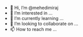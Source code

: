 - 👋 Hi, I’m @mehedimiraj
- 👀 I’m interested in ...
- 🌱 I’m currently learning ...
- 💞️ I’m looking to collaborate on ...
- 📫 How to reach me ...

<!---
mehedimiraj/mehedimiraj is a ✨ special ✨ repository because its `README.md` (this file) appears on your GitHub profile.
You can click the Preview link to take a look at your changes.
--->
